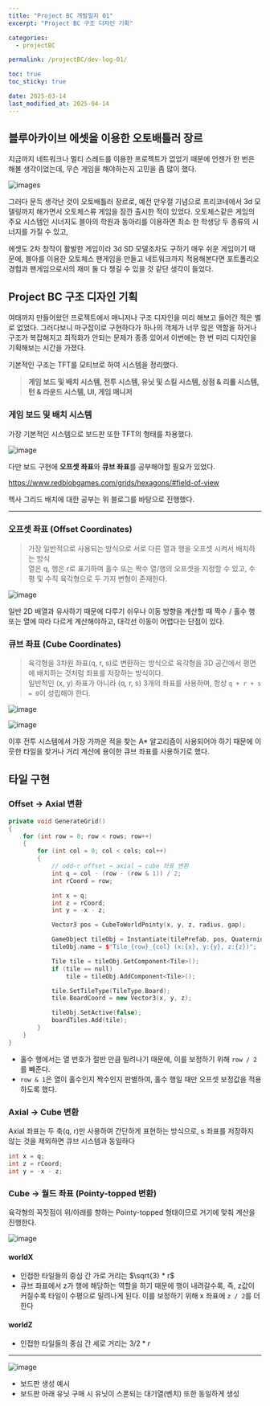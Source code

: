 ```yaml
---
title: "Project BC 개발일지 01"
excerpt: "Project BC 구조 디자인 기획"

categories:
  - projectBC

permalink: /projectBC/dev-log-01/

toc: true
toc_sticky: true

date: 2025-03-14
last_modified_at: 2025-04-14
---
```


## 블루아카이브 에셋을 이용한 오토배틀러 장르

지금까지 네트워크나 멀티 스레드를 이용한 프로젝트가 없었기 때문에 언젠가 한 번은 해볼 생각이었는데,
무슨 게임을 해야하는지 고민을 좀 많이 했다.

![images](https://github.com/user-attachments/assets/b459a6ae-ab57-4071-9bd7-ae1e31dab230)

그러다 문득 생각난 것이 오토배틀러 장르로, 예전 만우절 기념으로 프리코네에서 3d 모델링까지 해가면서 오토체스류 게임을 잠깐 출시한 적이 있었다.
오토체스같은 게임의 주요 시스템인 시너지도 블아의 학원과 동아리를 이용하면 최소 한 학생당 두 종류의 시너지를 가질 수 있고,

에셋도 2차 창작이 활발한 게임이라 3d SD 모델조차도 구하기 매우 쉬운 게임이기 때문에,
블아를 이용한 오토체스 팬게임을 만들고 네트워크까지 적용해본다면 포트폴리오 경험과 팬게임으로서의 재미 둘 다 챙길 수 있을 것 같단 생각이 들었다.


## Project BC 구조 디자인 기획

여태까지 만들어왔던 프로젝트에서 매니저나 구조 디자인을 미리 해보고 들어간 적은 별로 없었다.
그러다보니 마구잡이로 구현하다가 하나의 객체가 너무 많은 역할을 하거나 구조가 복잡해지고 최적화가 안되는 문제가 종종 있어서
이번에는 한 번 미리 디자인을 기획해보는 시간을 가졌다.

기본적인 구조는 TFT를 모티브로 하여 시스템을 정리했다.
>**게임 보드 및 배치 시스템, 전투 시스템, 유닛 및 스킬 시스템, 상점 & 리롤 시스템, 턴 & 라운드 시스템, UI, 게임 매니저**

### 게임 보드 및 배치 시스템

가장 기본적인 시스템으로 보드판 또한 TFT의 형태를 차용했다.

![image](https://github.com/user-attachments/assets/152ca986-81d7-496d-8006-f03c195bfe82)

다만 보드 구현에 **오프셋 좌표**와 **큐브 좌표**를 공부해야할 필요가 있었다.

https://www.redblobgames.com/grids/hexagons/#field-of-view

헥사 그리드 배치에 대한 공부는 위 블로그를 바탕으로 진행했다.

---

### 오프셋 좌표 (Offset Coordinates)

>가장 일반적으로 사용되는 방식으로 서로 다른 열과 행을 오프셋 시켜서 배치하는 방식 <br>
>열은 q, 행은 r로 표기하며 홀수 또는 짝수 열/행의 오프셋을 지정할 수 있고, 수평 및 수직 육각형으로 두 가지 변형이 존재한다.

![image](https://github.com/user-attachments/assets/f6a6935b-7385-45f4-b67b-debd337aa76c)

일반 2D 배열과 유사하기 때문에 다루기 쉬우나 이동 방향을 계산할 때 짝수 / 홀수 행 또는 열에 따라 다르게 계산해야하고, 대각선 이동이 어렵다는 단점이 있다.


### 큐브 좌표 (Cube Coordinates)

>육각형을 3차원 좌표(q, r, s)로 변환하는 방식으로 육각형을 3D 공간에서 평면에 배치하는 것처럼 좌표를 저장하는 방식이다. <br>
>일반적인 (x, y) 좌표가 아니라 (q, r, s) 3개의 좌표를 사용하며, 항상 `q + r + s = 0`이 성립해야 한다.

![image](https://github.com/user-attachments/assets/d266d363-5176-4c44-80bf-25d92d91249b)

![image](https://github.com/user-attachments/assets/bdaa148b-6fe2-46da-b6aa-d0d5cf6dbcb5)

이후 전투 시스템에서 가장 가까운 적을 찾는 A* 알고리즘이 사용되어야 하기 때문에 이웃한 타일을 찾거나 거리 계산에 용이한 큐브 좌표를 사용하기로 했다.


## 타일 구현

### Offset -> Axial 변환

```cpp
private void GenerateGrid()
{
    for (int row = 0; row < rows; row++)
    {
        for (int col = 0; col < cols; col++)
        {
            // odd-r offset → axial → cube 좌표 변환
            int q = col - (row - (row & 1)) / 2;
            int rCoord = row;

            int x = q;
            int z = rCoord;
            int y = -x - z;

            Vector3 pos = CubeToWorldPointy(x, y, z, radius, gap);

            GameObject tileObj = Instantiate(tilePrefab, pos, Quaternion.identity, transform);
            tileObj.name = $"Tile_{row}_{col} (x:{x}, y:{y}, z:{z})";

            Tile tile = tileObj.GetComponent<Tile>();
            if (tile == null)
                tile = tileObj.AddComponent<Tile>();

            tile.SetTileType(TileType.Board);
            tile.BoardCoord = new Vector3(x, y, z);

            tileObj.SetActive(false);
            boardTiles.Add(tile);
        }
    }
}
```

- 홀수 행에서는 열 번호가 절반 만큼 밀려나기 때문에, 이를 보정하기 위해 `row / 2`를 빼준다.
- `row & 1`은 열이 홀수인지 짝수인지 판별하여, 홀수 행일 때만 오프셋 보정값을 적용하도록 했다.

### Axial -> Cube 변환

Axial 좌표는 두 축(q, r)만 사용하여 간단하게 표현하는 방식으로, s 좌표를 저장하지 않는 것을 제외하면 큐브 시스템과 동일하다

```cpp
int x = q;
int z = rCoord;
int y = -x - z;
```

### Cube -> 월드 좌표 (Pointy-topped 변환)

육각형의 꼭짓점이 위/아래를 향하는 Pointy-topped 형태이므로 거기에 맞춰 계산을 진행한다.

![image](https://github.com/user-attachments/assets/d4501656-b603-4174-945d-f53f22f1d676)

#### worldX

- 인접한 타일들의 중심 간 가로 거리는 $\sqrt{3} * r$
- 큐브 좌표에서 z가 행에 해당하는 역할을 하기 때문에 행이 내려갈수록, 즉, z값이 커질수록 타일이 수평으로 밀려나게 된다. 이를 보정하기 위해 x 좌표에 `z / 2`를 더한다

#### worldZ

- 인접한 타일들의 중심 간 세로 거리는 $3 / 2 * r$

---

![image](https://github.com/user-attachments/assets/a3536160-416a-47da-a9f1-25031ab3660e)

- 보드판 생성 예시
- 보드판 아래 유닛 구매 시 유닛이 스폰되는 대기열(벤치) 또한 동일하게 생성
